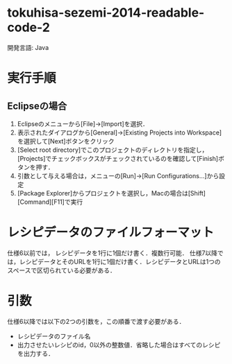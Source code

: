 tokuhisa-sezemi-2014-readable-code-2
====================================
開発言語: Java

# 実行手順
## Eclipseの場合
1. Eclipseのメニューから[File]->[Import]を選択．
2. 表示されたダイアログから[General]->[Existing Projects into Workspace]を選択して[Next]ボタンをクリック
3. [Select root directory]でこのプロジェクトのディレクトリを指定し，[Projects]でチェックボックスがチェックされているのを確認して[Finish]ボタンを押す．
4. 引数として与える場合は，メニューの[Run]->[Run Configurations...]から設定
5. [Package Explorer]からプロジェクトを選択し，Macの場合は[Shift][Command][F11]で実行 

# レシピデータのファイルフォーマット
仕様6以前では， レシピデータを1行に1個だけ書く．複数行可能．
仕様7以降では，レシピデータとそのURLを1行に1個だけ書く．レシピデータとURLは1つのスペースで区切られている必要がある．

# 引数

仕様6以降では以下の2つの引数を，この順番で渡す必要がある．
- レシピデータのファイル名
- 出力させたいレシピのid，0以外の整数値．省略した場合はすべてのレシピを出力する．

